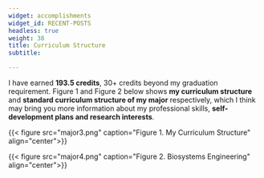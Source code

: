 ```yaml
---
widget: accomplishments
widget_id: RECENT-POSTS
headless: true
weight: 38
title: Curriculum Structure
subtitle: 

---
```


I have earned **193.5 credits**, 30+ credits beyond my graduation requirement. Figure 1 and Figure 2 below shows **my curriculum structure** and **standard curriculum structure of my major** respectively, which I think may bring you more information about my professional skills, **self-development plans and research interests**.

{{< figure src="major3.png" caption="Figure 1. My Curriculum Structure"  align="center">}}

{{< figure src="major4.png" caption="Figure 2. Biosystems Engineering"  align="center">}}


